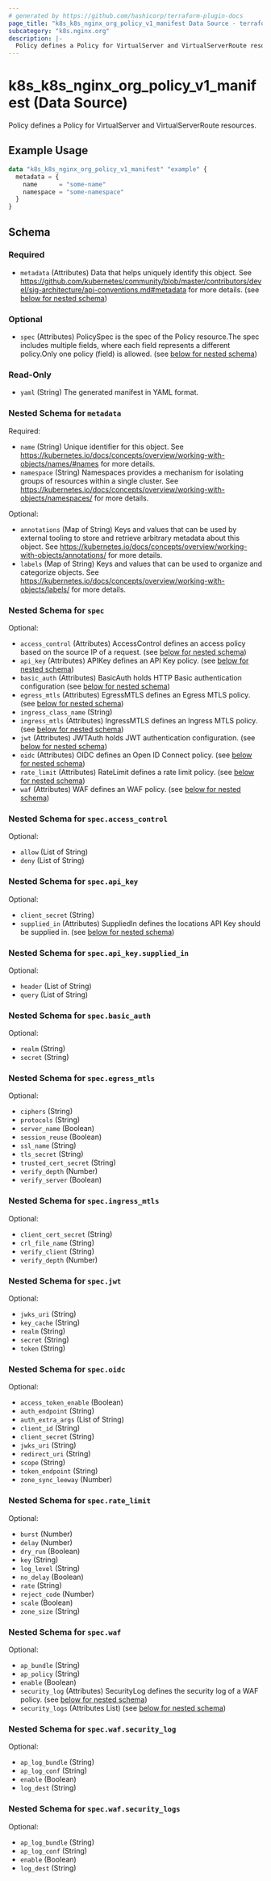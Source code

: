 ```yaml
---
# generated by https://github.com/hashicorp/terraform-plugin-docs
page_title: "k8s_k8s_nginx_org_policy_v1_manifest Data Source - terraform-provider-k8s"
subcategory: "k8s.nginx.org"
description: |-
  Policy defines a Policy for VirtualServer and VirtualServerRoute resources.
---
```


# k8s_k8s_nginx_org_policy_v1_manifest (Data Source)

Policy defines a Policy for VirtualServer and VirtualServerRoute resources.

## Example Usage

```terraform
data "k8s_k8s_nginx_org_policy_v1_manifest" "example" {
  metadata = {
    name      = "some-name"
    namespace = "some-namespace"
  }
}
```

<!-- schema generated by tfplugindocs -->
## Schema

### Required

- `metadata` (Attributes) Data that helps uniquely identify this object. See https://github.com/kubernetes/community/blob/master/contributors/devel/sig-architecture/api-conventions.md#metadata for more details. (see [below for nested schema](#nestedatt--metadata))

### Optional

- `spec` (Attributes) PolicySpec is the spec of the Policy resource.The spec includes multiple fields, where each field represents a different policy.Only one policy (field) is allowed. (see [below for nested schema](#nestedatt--spec))

### Read-Only

- `yaml` (String) The generated manifest in YAML format.

<a id="nestedatt--metadata"></a>
### Nested Schema for `metadata`

Required:

- `name` (String) Unique identifier for this object. See https://kubernetes.io/docs/concepts/overview/working-with-objects/names/#names for more details.
- `namespace` (String) Namespaces provides a mechanism for isolating groups of resources within a single cluster. See https://kubernetes.io/docs/concepts/overview/working-with-objects/namespaces/ for more details.

Optional:

- `annotations` (Map of String) Keys and values that can be used by external tooling to store and retrieve arbitrary metadata about this object. See https://kubernetes.io/docs/concepts/overview/working-with-objects/annotations/ for more details.
- `labels` (Map of String) Keys and values that can be used to organize and categorize objects. See https://kubernetes.io/docs/concepts/overview/working-with-objects/labels/ for more details.


<a id="nestedatt--spec"></a>
### Nested Schema for `spec`

Optional:

- `access_control` (Attributes) AccessControl defines an access policy based on the source IP of a request. (see [below for nested schema](#nestedatt--spec--access_control))
- `api_key` (Attributes) APIKey defines an API Key policy. (see [below for nested schema](#nestedatt--spec--api_key))
- `basic_auth` (Attributes) BasicAuth holds HTTP Basic authentication configuration (see [below for nested schema](#nestedatt--spec--basic_auth))
- `egress_mtls` (Attributes) EgressMTLS defines an Egress MTLS policy. (see [below for nested schema](#nestedatt--spec--egress_mtls))
- `ingress_class_name` (String)
- `ingress_mtls` (Attributes) IngressMTLS defines an Ingress MTLS policy. (see [below for nested schema](#nestedatt--spec--ingress_mtls))
- `jwt` (Attributes) JWTAuth holds JWT authentication configuration. (see [below for nested schema](#nestedatt--spec--jwt))
- `oidc` (Attributes) OIDC defines an Open ID Connect policy. (see [below for nested schema](#nestedatt--spec--oidc))
- `rate_limit` (Attributes) RateLimit defines a rate limit policy. (see [below for nested schema](#nestedatt--spec--rate_limit))
- `waf` (Attributes) WAF defines an WAF policy. (see [below for nested schema](#nestedatt--spec--waf))

<a id="nestedatt--spec--access_control"></a>
### Nested Schema for `spec.access_control`

Optional:

- `allow` (List of String)
- `deny` (List of String)


<a id="nestedatt--spec--api_key"></a>
### Nested Schema for `spec.api_key`

Optional:

- `client_secret` (String)
- `supplied_in` (Attributes) SuppliedIn defines the locations API Key should be supplied in. (see [below for nested schema](#nestedatt--spec--api_key--supplied_in))

<a id="nestedatt--spec--api_key--supplied_in"></a>
### Nested Schema for `spec.api_key.supplied_in`

Optional:

- `header` (List of String)
- `query` (List of String)



<a id="nestedatt--spec--basic_auth"></a>
### Nested Schema for `spec.basic_auth`

Optional:

- `realm` (String)
- `secret` (String)


<a id="nestedatt--spec--egress_mtls"></a>
### Nested Schema for `spec.egress_mtls`

Optional:

- `ciphers` (String)
- `protocols` (String)
- `server_name` (Boolean)
- `session_reuse` (Boolean)
- `ssl_name` (String)
- `tls_secret` (String)
- `trusted_cert_secret` (String)
- `verify_depth` (Number)
- `verify_server` (Boolean)


<a id="nestedatt--spec--ingress_mtls"></a>
### Nested Schema for `spec.ingress_mtls`

Optional:

- `client_cert_secret` (String)
- `crl_file_name` (String)
- `verify_client` (String)
- `verify_depth` (Number)


<a id="nestedatt--spec--jwt"></a>
### Nested Schema for `spec.jwt`

Optional:

- `jwks_uri` (String)
- `key_cache` (String)
- `realm` (String)
- `secret` (String)
- `token` (String)


<a id="nestedatt--spec--oidc"></a>
### Nested Schema for `spec.oidc`

Optional:

- `access_token_enable` (Boolean)
- `auth_endpoint` (String)
- `auth_extra_args` (List of String)
- `client_id` (String)
- `client_secret` (String)
- `jwks_uri` (String)
- `redirect_uri` (String)
- `scope` (String)
- `token_endpoint` (String)
- `zone_sync_leeway` (Number)


<a id="nestedatt--spec--rate_limit"></a>
### Nested Schema for `spec.rate_limit`

Optional:

- `burst` (Number)
- `delay` (Number)
- `dry_run` (Boolean)
- `key` (String)
- `log_level` (String)
- `no_delay` (Boolean)
- `rate` (String)
- `reject_code` (Number)
- `scale` (Boolean)
- `zone_size` (String)


<a id="nestedatt--spec--waf"></a>
### Nested Schema for `spec.waf`

Optional:

- `ap_bundle` (String)
- `ap_policy` (String)
- `enable` (Boolean)
- `security_log` (Attributes) SecurityLog defines the security log of a WAF policy. (see [below for nested schema](#nestedatt--spec--waf--security_log))
- `security_logs` (Attributes List) (see [below for nested schema](#nestedatt--spec--waf--security_logs))

<a id="nestedatt--spec--waf--security_log"></a>
### Nested Schema for `spec.waf.security_log`

Optional:

- `ap_log_bundle` (String)
- `ap_log_conf` (String)
- `enable` (Boolean)
- `log_dest` (String)


<a id="nestedatt--spec--waf--security_logs"></a>
### Nested Schema for `spec.waf.security_logs`

Optional:

- `ap_log_bundle` (String)
- `ap_log_conf` (String)
- `enable` (Boolean)
- `log_dest` (String)
